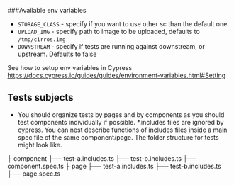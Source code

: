 ###Available env variables

- `STORAGE_CLASS` - specify if you want to use other sc than the default one
- `UPLOAD_IMG` - specify path to image to be uploaded, defaults to `/tmp/cirros.img`
- `DOWNSTREAM` - specify if tests are running against downstream, or upstream. Defaults to false

See how to setup env variables in Cypress https://docs.cypress.io/guides/guides/environment-variables.html#Setting


## Tests subjects
- You should organize tests by pages and by components as you should test components individually if possible. *.includes files are ignored by cypress. You can nest describe functions of includes files inside a main spec file of the same component/page. The folder structure for tests might look like. 

├ component
├── test-a.includes.ts
├── test-b.includes.ts
├── component.spec.ts
├ page
├── test-a.includes.ts
├── test-b.includes.ts
├── page.spec.ts
